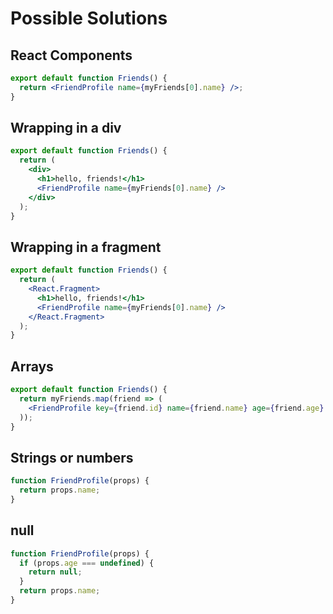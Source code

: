 # Possible Solutions

## React Components

```jsx
export default function Friends() {
  return <FriendProfile name={myFriends[0].name} />;
}
```

## Wrapping in a div

```jsx
export default function Friends() {
  return (
    <div>
      <h1>hello, friends!</h1>
      <FriendProfile name={myFriends[0].name} />
    </div>
  );
}
```

## Wrapping in a fragment

```jsx
export default function Friends() {
  return (
    <React.Fragment>
      <h1>hello, friends!</h1>
      <FriendProfile name={myFriends[0].name} />
    </React.Fragment>
  );
}
```

## Arrays

```jsx
export default function Friends() {
  return myFriends.map(friend => (
    <FriendProfile key={friend.id} name={friend.name} age={friend.age} />
  ));
}
```

## Strings or numbers

```jsx
function FriendProfile(props) {
  return props.name;
}
```

## null

```jsx
function FriendProfile(props) {
  if (props.age === undefined) {
    return null;
  }
  return props.name;
}
```
